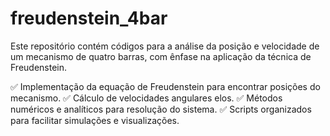 # freudenstein_4bar
Este repositório contém códigos para a análise da posição e velocidade de um mecanismo de quatro barras, com ênfase na aplicação da técnica de Freudenstein.

✅ Implementação da equação de Freudenstein para encontrar posições do mecanismo.
✅ Cálculo de velocidades angulares elos.
✅ Métodos numéricos e analíticos para resolução do sistema.
✅ Scripts organizados para facilitar simulações e visualizações.
